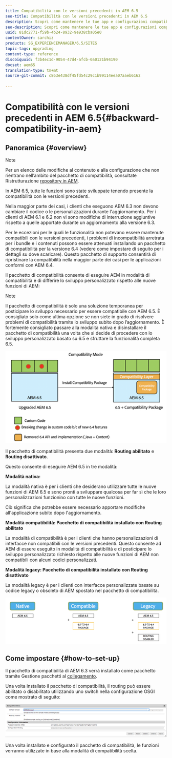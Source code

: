 ```yaml
---
title: Compatibilità con le versioni precedenti in AEM 6.5
seo-title: Compatibilità con le versioni precedenti in AEM 6.5
description: Scopri come mantenere le tue app e configurazioni compatibili con AEM 6.5
seo-description: Scopri come mantenere le tue app e configurazioni compatibili con AEM 6.5
uuid: 81dc2771-f59b-4b24-8932-9e938cba05e0
contentOwner: sarchiz
products: SG_EXPERIENCEMANAGER/6.5/SITES
topic-tags: upgrading
content-type: reference
discoiquuid: f3b4ec1d-9054-47d4-afcb-0a0121b94190
docset: aem65
translation-type: tm+mt
source-git-commit: c863e438df45fd54c29c1b99114eea07aaeb6162

---
```



# Compatibilità con le versioni precedenti in AEM 6.5{#backward-compatibility-in-aem}

## Panoramica {#overview}

>[!NOTE]
>
>Per un elenco delle modifiche al contenuto e alla configurazione che non rientrano nell’ambito del pacchetto di compatibilità, consultate Ristrutturazione [repository in AEM](/help/sites-deploying/repository-restructuring.md).

In AEM 6.5, tutte le funzioni sono state sviluppate tenendo presente la compatibilità con le versioni precedenti.

Nella maggior parte dei casi, i clienti che eseguono AEM 6.3 non devono cambiare il codice o le personalizzazioni durante l&#39;aggiornamento. Per i clienti di AEM 6.1 e 6.2 non vi sono modifiche di interruzione aggiuntive rispetto a quelle apportate durante un aggiornamento alla versione 6.3.

Per le eccezioni per le quali le funzionalità non potevano essere mantenute compatibili con le versioni precedenti, i problemi di incompatibilità arretrata per i bundle e i contenuti possono essere attenuati installando un pacchetto di compatibilità per la versione 6.4 (vedere come impostare di seguito per i dettagli su dove scaricare). Questo pacchetto di supporto consentirà di ripristinare la compatibilità nella maggior parte dei casi per le applicazioni conformi con AEM 6.4.

Il pacchetto di compatibilità consente di eseguire AEM in modalità di compatibilità e di differire lo sviluppo personalizzato rispetto alle nuove funzioni di AEM:

>[!NOTE]
>
>Il pacchetto di compatibilità è solo una soluzione temporanea per posticipare lo sviluppo necessario per essere compatibile con AEM 6.5. È consigliato solo come ultima opzione se non siete in grado di risolvere problemi di compatibilità tramite lo sviluppo subito dopo l’aggiornamento. È fortemente consigliato passare alla modalità nativa e disinstallare il pacchetto di compatibilità una volta che si decide di procedere con lo sviluppo personalizzato basato su 6.5 e sfruttare la funzionalità completa 6.5.

![sase](assets/sase.png)

Il pacchetto di compatibilità presenta due modalità: **Routing abilitato** e **Routing disattivato**.

Questo consente di eseguire AEM 6.5 in tre modalità:

**Modalità nativa:**

La modalità nativa è per i clienti che desiderano utilizzare tutte le nuove funzioni di AEM 6.5 e sono pronti a sviluppare qualcosa per far sì che le loro personalizzazioni funzionino con tutte le nuove funzioni.

Ciò significa che potrebbe essere necessario apportare modifiche all&#39;applicazione subito dopo l&#39;aggiornamento.

**Modalità compatibilità: Pacchetto di compatibilità installato con Routing abilitato**

La modalità di compatibilità è per i clienti che hanno personalizzazioni di interfacce non compatibili con le versioni precedenti. Questo consente ad AEM di essere eseguito in modalità di compatibilità e di posticipare lo sviluppo personalizzato richiesto rispetto alle nuove funzioni di AEM non compatibili con alcuni codici personalizzati.

**Modalità legacy: Pacchetto di compatibilità installato con Routing disattivato**

La modalità legacy è per i clienti con interfacce personalizzate basate su codice legacy o obsoleto di AEM spostato nel pacchetto di compatibilità.

![sapone](assets/sapte.png)

## Come impostare {#how-to-set-up}

Il pacchetto di compatibilità di AEM 6.3 verrà installato come pacchetto tramite Gestione pacchetti al [collegamento](https://www.adobeaemcloud.com/content/marketplace/marketplaceProxy.html?packagePath=/content/companies/public/adobe/packages/cq640/compatpack/aem-compat-cq64-to-cq63).

Una volta installato il pacchetto di compatibilità, il routing può essere abilitato o disabilitato utilizzando uno switch nella configurazione OSGI come mostrato di seguito:

![screen_shot_2017-11-27at122421pm](assets/screen_shot_2017-11-27at122421pm.png)

Una volta installato e configurato il pacchetto di compatibilità, le funzioni verranno utilizzate in base alla modalità di compatibilità scelta.

